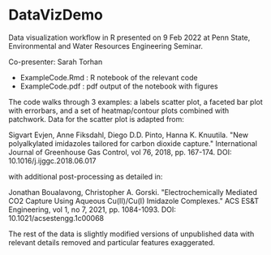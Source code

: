 # DataVizDemo
Data visualization workflow in R presented on 9 Feb 2022 at Penn State, Environmental and Water Resources Engineering Seminar. 

Co-presenter: Sarah Torhan

* ExampleCode.Rmd : R notebook of the relevant code
* ExampleCode.pdf : pdf output of the notebook with figures

The code walks through 3 examples: a labels scatter plot, a faceted bar plot with errorbars, and a set of heatmap/contour plots combined with patchwork. Data for the scatter plot is adapted from:

Sigvart Evjen, Anne Fiksdahl, Diego D.D. Pinto, Hanna K. Knuutila. "New polyalkylated imidazoles tailored for carbon dioxide capture." International Journal of Greenhouse Gas Control, vol 76, 2018, pp. 167-174. DOI: 10.1016/j.ijggc.2018.06.017

with additional post-processing as detailed in:

Jonathan Boualavong, Christopher A. Gorski. "Electrochemically Mediated CO2 Capture Using Aqueous Cu(II)/Cu(I) Imidazole Complexes." ACS ES&T Engineering, vol 1, no 7, 2021, pp. 1084-1093. DOI: 10.1021/acsestengg.1c00068

The rest of the data is slightly modified versions of unpublished data with relevant details removed and particular features exaggerated.